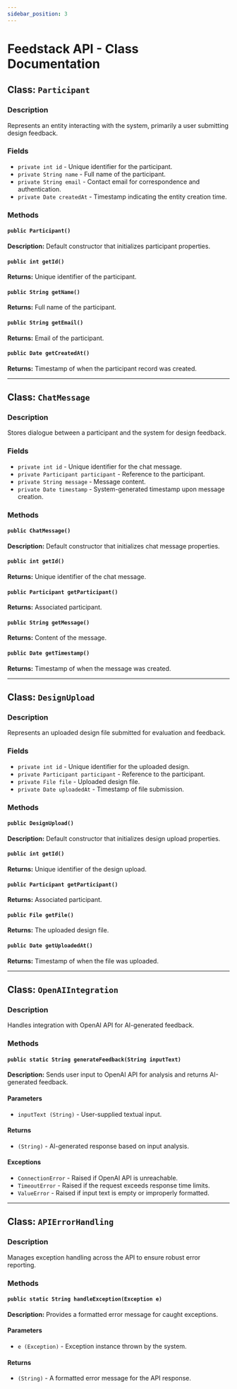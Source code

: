 ```yaml
---
sidebar_position: 3
---
```


# Feedstack API - Class Documentation

## Class: `Participant`

### Description
Represents an entity interacting with the system, primarily a user submitting design feedback.

### Fields
- `private int id` - Unique identifier for the participant.
- `private String name` - Full name of the participant.
- `private String email` - Contact email for correspondence and authentication.
- `private Date createdAt` - Timestamp indicating the entity creation time.

### Methods
#### `public Participant()`
**Description:** Default constructor that initializes participant properties.

#### `public int getId()`
**Returns:** Unique identifier of the participant.

#### `public String getName()`
**Returns:** Full name of the participant.

#### `public String getEmail()`
**Returns:** Email of the participant.

#### `public Date getCreatedAt()`
**Returns:** Timestamp of when the participant record was created.

---

## Class: `ChatMessage`

### Description
Stores dialogue between a participant and the system for design feedback.


### Fields
- `private int id` - Unique identifier for the chat message.
- `private Participant participant` - Reference to the participant.
- `private String message` - Message content.
- `private Date timestamp` - System-generated timestamp upon message creation.

### Methods
#### `public ChatMessage()`
**Description:** Default constructor that initializes chat message properties.

#### `public int getId()`
**Returns:** Unique identifier of the chat message.

#### `public Participant getParticipant()`
**Returns:** Associated participant.

#### `public String getMessage()`
**Returns:** Content of the message.

#### `public Date getTimestamp()`
**Returns:** Timestamp of when the message was created.

---

## Class: `DesignUpload`

### Description
Represents an uploaded design file submitted for evaluation and feedback.

### Fields
- `private int id` - Unique identifier for the uploaded design.
- `private Participant participant` - Reference to the participant.
- `private File file` - Uploaded design file.
- `private Date uploadedAt` - Timestamp of file submission.

### Methods
#### `public DesignUpload()`
**Description:** Default constructor that initializes design upload properties.

#### `public int getId()`
**Returns:** Unique identifier of the design upload.

#### `public Participant getParticipant()`
**Returns:** Associated participant.

#### `public File getFile()`
**Returns:** The uploaded design file.

#### `public Date getUploadedAt()`
**Returns:** Timestamp of when the file was uploaded.

---

## Class: `OpenAIIntegration`

### Description
Handles integration with OpenAI API for AI-generated feedback.

### Methods
#### `public static String generateFeedback(String inputText)`
**Description:** Sends user input to OpenAI API for analysis and returns AI-generated feedback.

#### **Parameters**
- `inputText (String)` - User-supplied textual input.

#### **Returns**
- `(String)` - AI-generated response based on input analysis.

#### **Exceptions**
- `ConnectionError` - Raised if OpenAI API is unreachable.
- `TimeoutError` - Raised if the request exceeds response time limits.
- `ValueError` - Raised if input text is empty or improperly formatted.

---

## Class: `APIErrorHandling`

### Description
Manages exception handling across the API to ensure robust error reporting.

### Methods
#### `public static String handleException(Exception e)`
**Description:** Provides a formatted error message for caught exceptions.

#### **Parameters**
- `e (Exception)` - Exception instance thrown by the system.

#### **Returns**
- `(String)` - A formatted error message for the API response.
